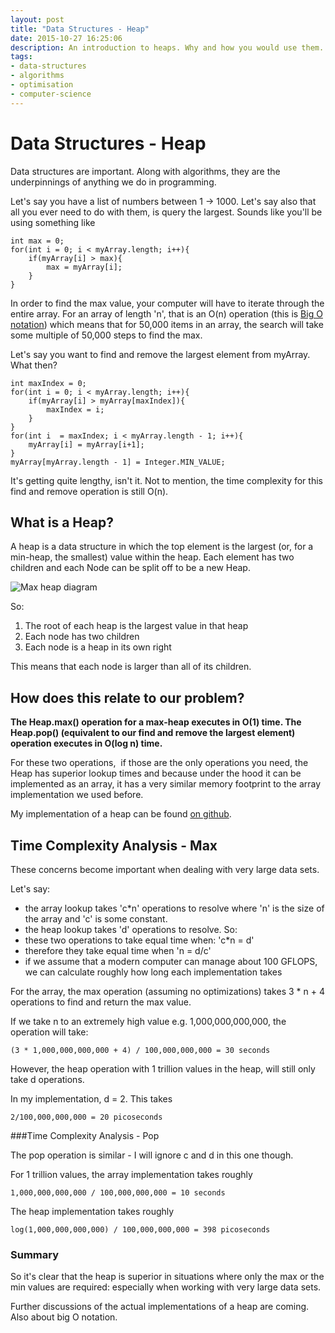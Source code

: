 ```yaml
---
layout: post
title: "Data Structures - Heap"
date: 2015-10-27 16:25:06
description: An introduction to heaps. Why and how you would use them.
tags: 
- data-structures
- algorithms
- optimisation
- computer-science
---
```

# Data Structures - Heap

Data structures are important. Along with algorithms, they are the underpinnings of anything we do in programming.

Let's say you have a list of numbers between 1 -> 1000. Let's say also that all you ever need to do with them, is query the largest. Sounds like you'll be using something like

```
int max = 0;
for(int i = 0; i < myArray.length; i++){
    if(myArray[i] > max){
        max = myArray[i];
    }
}
```

In order to find the max value, your computer will have to iterate through the entire array. For an array of length 'n', that is an O(n) operation (this is [Big O notation](https://en.wikipedia.org/wiki/Big_O_notation)) which means that for 50,000 items in an array, the search will take some multiple of 50,000 steps to find the max.  

Let's say you want to find and remove the largest element from myArray. What then?  

```
int maxIndex = 0;
for(int i = 0; i < myArray.length; i++){
    if(myArray[i] > myArray[maxIndex]){
        maxIndex = i;
    }
}
for(int i  = maxIndex; i < myArray.length - 1; i++){
    myArray[i] = myArray[i+1];
}
myArray[myArray.length - 1] = Integer.MIN_VALUE;

```
  
It's getting quite lengthy, isn't it. Not to mention, the time complexity for this find and remove operation is still O(n).  

## What is a Heap?

A heap is a data structure in which the top element is the largest (or, for a min-heap, the smallest) value within the heap. Each element has two children and each Node can be split off to be a new Heap.

![Max heap diagram](https://upload.wikimedia.org/wikipedia/commons/thumb/3/38/Max-Heap.svg/480px-Max-Heap.svg.png)

So:
1.  The root of each heap is the largest value in that heap
2.  Each node has two children
3.  Each node is a heap in its own right

This means that each node is larger than all of its children.

## How does this relate to our problem?

**The Heap.max() operation for a max-heap executes in O(1) time. The Heap.pop() (equivalent to our find and remove the largest element) operation executes in O(log n) time.**

For these two operations,  if those are the only operations you need, the Heap has superior lookup times and because under the hood it can be implemented as an array, it has a very similar memory footprint to the array implementation we used before.

My implementation of a heap can be found [on github](https://github.com/cohen990/Heap).

## Time Complexity Analysis - Max

These concerns become important when dealing with very large data sets.

Let's say:
- the array lookup takes 'c*n' operations to resolve where 'n' is the size of the array and 'c' is some constant.
- the heap lookup takes 'd' operations to resolve.
So:
- these two operations to take equal time when: 'c*n = d'
- therefore they take equal time when 'n = d/c'
- if we assume that a modern computer can manage about 100 GFLOPS, we can calculate roughly how long each implementation takes

For the array, the max operation (assuming no optimizations) takes 3 * n + 4 operations to find and return the max value.

If we take n to an extremely high value e.g. 1,000,000,000,000, the operation will take:

```
(3 * 1,000,000,000,000 + 4) / 100,000,000,000 = 30 seconds
```

However, the heap operation with 1 trillion values in the heap, will still only take d operations.

In my implementation, d = 2\. This takes 

```
2/100,000,000,000 = 20 picoseconds
```

###Time Complexity Analysis - Pop

The pop operation is similar - I will ignore c and d in this one though.

For 1 trillion values, the array implementation takes roughly 

```
1,000,000,000,000 / 100,000,000,000 = 10 seconds
```

The heap implementation takes roughly 

```
log(1,000,000,000,000) / 100,000,000,000 = 398 picoseconds  
```

### Summary

So it's clear that the heap is superior in situations where only the max or the min values are required: especially when working with very large data sets.

Further discussions of the actual implementations of a heap are coming. Also about big O notation.
